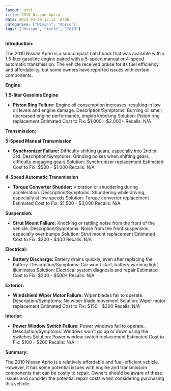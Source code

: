```yaml
---
layout: post
title: 2010 Nissan Aprio
date: 2024-03-30 13:12 -0400
categories: ["Nissan", "Aprio"]
tags: ["Nissan", "Aprio", "2010"]
---
```

**Introduction:**

The 2010 Nissan Aprio is a subcompact hatchback that was available with a 1.5-liter gasoline engine paired with a 5-speed manual or 4-speed automatic transmission. The vehicle received praise for its fuel efficiency and affordability, but some owners have reported issues with certain components.

**Engine:**

**1.5-liter Gasoline Engine**

* **Piston Ring Failure:** Engine oil consumption increases, resulting in low oil levels and engine damage.
Description/Symptoms: Burning oil smell, decreased engine performance, engine knocking
Solution: Piston ring replacement
Estimated Cost to Fix: $1,000 - $2,000+
Recalls: N/A

**Transmission:**

**5-Speed Manual Transmission**

* **Synchronizer Failure:** Difficulty shifting gears, especially into 2nd or 3rd.
Description/Symptoms: Grinding noises when shifting gears, difficulty engaging gears
Solution: Synchronizer replacement
Estimated Cost to Fix: $500 - $1,000
Recalls: N/A

**4-Speed Automatic Transmission**

* **Torque Converter Shudder:** Vibration or shuddering during acceleration.
Description/Symptoms: Shuddering while driving, especially at low speeds
Solution: Torque converter replacement
Estimated Cost to Fix: $1,500 - $3,000
Recalls: N/A

**Suspension:**

* **Strut Mount Failure:** Knocking or rattling noise from the front of the vehicle.
Description/Symptoms: Noise from the front suspension, especially over bumps
Solution: Strut mount replacement
Estimated Cost to Fix: $200 - $400
Recalls: N/A

**Electrical:**

* **Battery Discharge:** Battery drains quickly, even after replacing the battery.
Description/Symptoms: Car won't start, battery warning light illuminates
Solution: Electrical system diagnosis and repair
Estimated Cost to Fix: $200 - $500+
Recalls: N/A

**Exterior:**

* **Windshield Wiper Motor Failure:** Wiper blades fail to operate.
Description/Symptoms: No wiper blade movement
Solution: Wiper motor replacement
Estimated Cost to Fix: $150 - $300
Recalls: N/A

**Interior:**

* **Power Window Switch Failure:** Power windows fail to operate.
Description/Symptoms: Windows won't go up or down using the switches
Solution: Power window switch replacement
Estimated Cost to Fix: $100 - $200
Recalls: N/A

**Summary:**

The 2010 Nissan Aprio is a relatively affordable and fuel-efficient vehicle. However, it has some potential issues with engine and transmission components that can be costly to repair. Owners should be aware of these issues and consider the potential repair costs when considering purchasing this vehicle.
